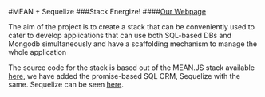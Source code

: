 #MEAN + Sequelize
###Stack Energize!
####[Our Webpage](https://etarzan.github.io/mean-sequelize/)


The aim of the project is to create a stack that can be conveniently used to cater to develop applications that can use both SQL-based DBs and Mongodb simultaneously and have a scaffolding mechanism to manage the whole application


The source code for the stack is based out of the MEAN.JS stack available [here](https://github.com/meanjs/mean), we have added the promise-based SQL ORM, Sequelize with the same. Sequelize can be seen [here](https://github.com/sequelize/sequelize).

